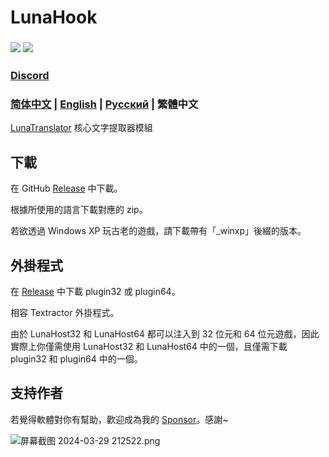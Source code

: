 # LunaHook


### <a href="./LICENSE"><img src="https://img.shields.io/github/license/HIllya51/LunaHook"></a> <a href="https://lunatranslator.xyz/Github/LunaHook/releases"><img src="https://img.shields.io/github/v/release/HIllya51/LunaHook?color=ffa"></a>

### [Discord](https://discord.gg/ucAcF8hG) 

### [简体中文](README.md) | [English](README_en.md) | [Русский](README_ru.md) | 繁體中文 

[LunaTranslator](https://lunatranslator.xyz/Github/LunaTranslator) 核心文字提取器模組

## 下載

在 GitHub [Release](https://lunatranslator.xyz/Github/LunaHook/releases) 中下載。

根據所使用的語言下載對應的 zip。

若欲透過 Windows XP 玩古老的遊戲，請下載帶有「_winxp」後綴的版本。

## 外掛程式

在 [Release](https://lunatranslator.xyz/Github/LunaHook/releases) 中下載 plugin32 或 plugin64。

相容 Textractor 外掛程式。

由於 LunaHost32 和 LunaHost64 都可以注入到 32 位元和 64 位元遊戲，因此實際上你僅需使用 LunaHost32 和 LunaHost64 中的一個，且僅需下載 plugin32 和 plugin64 中的一個。

## 支持作者

若覺得軟體對你有幫助，歡迎成為我的 [Sponsor](https://patreon.com/HIllya51)<!--或請我一杯[咖啡](https://ko-fi.com/HIllya51)-->。感謝~

<img src="https://p.inari.site/guest/24-04/21/6624ee26d3093.png" alt="屏幕截图 2024-03-29 212522.png" title="屏幕截图 2024-03-29 212522.png" />
